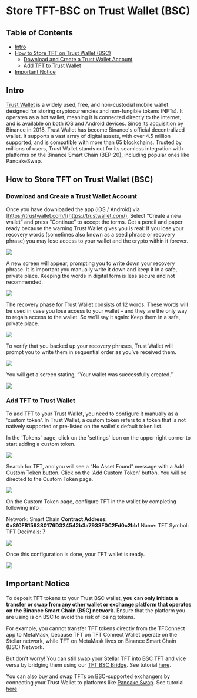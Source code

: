 <h1> Store TFT-BSC on Trust Wallet (BSC) </h1>

<H2>Table of Contents</h2>

- [Intro](#intro)
- [How to Store TFT on Trust Wallet (BSC)](#how-to-store-tft-on-trust-wallet-bsc)
  - [Download and Create a Trust Wallet Account](#download-and-create-a-trust-wallet-account)
  - [Add TFT to Trust Wallet](#add-tft-to-trust-wallet)
- [Important Notice](#important-notice)

## Intro

[Trust Wallet](https://trustwallet.com/) is a widely used, free, and non-custodial mobile wallet designed for storing cryptocurrencies and non-fungible tokens (NFTs). It operates as a hot wallet, meaning it is connected directly to the internet, and is available on both iOS and Android devices. Since its acquisition by Binance in 2018, Trust Wallet has become Binance's official decentralized wallet. It supports a vast array of digital assets, with over 4.5 million supported, and is compatible with more than 65 blockchains. Trusted by millions of users, Trust Wallet stands out for its seamless integration with platforms on the Binance Smart Chain (BEP-20), including popular ones like PancakeSwap.

## How to Store TFT on Trust Wallet (BSC)

### Download and Create a Trust Wallet Account

Once you have downloaded the app (iOS / Android) via [https://trustwallet.com/](https://trustwallet.com/), Select “Create a new wallet” and press “Continue” to accept the terms. Get a pencil and paper ready because the warning Trust Wallet gives you is real: If you lose your recovery words (sometimes also known as a seed phrase or recovery phrase) you may lose access to your wallet and the crypto within it forever.

![](./img/trust_create.png)

A new screen will appear, prompting you to write down your recovery phrase. It is important you manually write it down and keep it in a safe, private place. Keeping the words in digital form is less secure and not recommended.

![](./img/trust_backup.png)

The recovery phase for Trust Wallet consists of 12 words. These words will be used in case you lose access to your wallet – and they are the only way to regain access to the wallet. So we’ll say it again: Keep them in a safe, private place.

![](./img/trust_recover.png)

To verify that you backed up your recovery phrases, Trust Wallet will prompt you to write them in sequential order as you’ve received them.

![](./img/trust_verify.png)

You will get a screen stating, “Your wallet was successfully created.”

![](./img/trust_created.png)

### Add TFT to Trust Wallet
 
To add TFT to your Trust Wallet, you need to configure it manually as a 'custom token'. In Trust Wallet, a custom token refers to a token that is not natively supported or pre-listed on the wallet's default token list. 

In the 'Tokens' page, click on the 'settings' icon on the upper right corner to start adding a custom token.

![](./img/threefold__trustwallet_overview.jpg)

Search for TFT, and you will see a “No Asset Found” message with a Add Custom Token button. Click on the 'Add Custom Token' button. You will be directed to the Custom Token page.

![](./img/trust_notfound.png)

On the Custom Token page, configure TFT in the wallet by completing following info :

Network: Smart Chain
**Contract Address: 0x8f0FB159380176D324542b3a7933F0C2Fd0c2bbf**
Name: TFT
Symbol: TFT
Decimals: 7

![](./img/threefold__trustwallet_tft_config.jpg)

Once this configuration is done, your TFT wallet is ready.

![](./img/threefold__trustwallet_tft_added.jpg)

## Important Notice

To deposit TFT tokens to your Trust BSC wallet, **you can only initiate a transfer or swap from any other wallet or exchange platform that operates on the Binance Smart Chain (BSC) network.** Ensure that the platform you are using is on BSC to avoid the risk of losing tokens.

For example, you cannot transfer TFT tokens directly from the TFConnect app to MetaMask, because TFT on TFT Connect Wallet operate on the Stellar network, while TFT on MetaMask lives on Binance Smart Chain (BSC) Network. 

But don't worry! You can still swap your Stellar TFT into BSC TFT and vice versa by bridging them using our [TFT BSC Bridge](https://bridge.bsc.threefold.io/). See tutorial [here](/src/farmers/threefold_token/buy_sell_tft/tfchain_stellar_bridge.md).

You can also buy and swap TFTs on BSC-supported exchangers by connecting your Trust Wallet to platforms like [Pancake Swap](https://pancakeswap.finance/). See tutorial [here](../buytft/pancakeswap.md)






